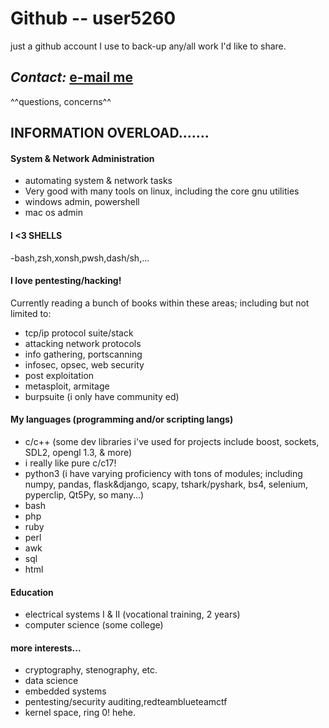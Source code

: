 <!--- Disclaimer: newbie MD user. --->
# Github -- user5260 #
just a github account I use to back-up any/all work I'd like to share.
## ***Contact:*** [e-mail me](mailto:brianc2788@gmail.com) ##
^^questions, concerns^^

## INFORMATION OVERLOAD....... ##

#### System & Network Administration ####
- automating system & network tasks
- Very good with many tools on linux, including the core gnu utilities
- windows admin, powershell
- mac os admin
#### I <3 SHELLS ####
-bash,zsh,xonsh,pwsh,dash/sh,...

#### I love pentesting/hacking! ####
Currently reading a bunch of books within these areas; including but not limited to:
- tcp/ip protocol suite/stack
- attacking network protocols
- info gathering, portscanning
- infosec, opsec, web security
- post exploitation
- metasploit, armitage
- burpsuite (i only have community ed)

#### My languages (programming and/or scripting langs) ####
- c/c++ (some dev libraries i've used for projects include boost, sockets, SDL2, opengl 1.3, & more)
- i really like pure c/c17!
- python3 (i have varying proficiency with tons of modules; including numpy, pandas, flask&django, scapy, tshark/pyshark, bs4, selenium, pyperclip, Qt5Py, so many...)
- bash
- php
- ruby
- perl
- awk
- sql
- html

#### Education ####
- electrical systems I & II (vocational training, 2 years)
- computer science (some college)

#### more interests... ####
- cryptography, stenography, etc.
- data science
- embedded systems
- pentesting/security auditing,redteamblueteamctf
- kernel space, ring 0! hehe.

<!---
user5260/user5260 is a ✨ special ✨ repository because its `README.md` (this file) appears on your GitHub profile.
You can click the Preview link to take a look at your changes.
--->

